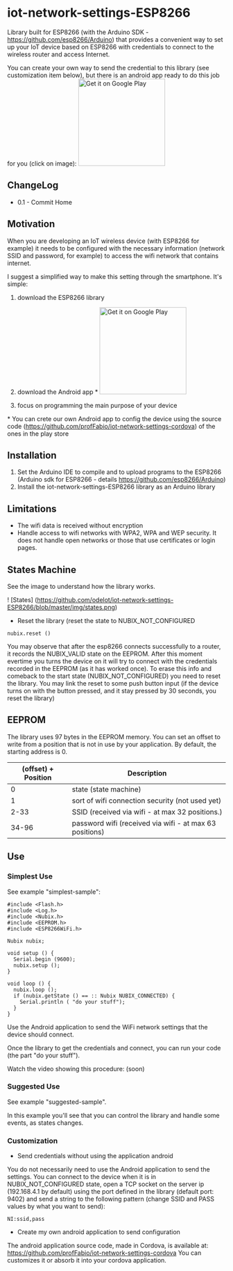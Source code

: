 # iot-network-settings-ESP8266

Library built for ESP8266 (with the Arduino SDK - https://github.com/esp8266/Arduino) that provides a convenient way to set up your IoT device based on ESP8266 with credentials to connect to the wireless router and access Internet.

You can create your own way to send the credential to this library (see customization item below), but there is an android app ready to do this job for you (click on image):
<a href='https://play.google.com/store/apps/details?id=br.com.nubix.cordova.wifisettings&utm_source=global_co&utm_medium=prtnr&utm_content=Mar2515&utm_campaign=PartBadge&pcampaignid=MKT-Other-global-all-co-prtnr-py-PartBadge-Mar2515-1'><img alt='Get it on Google Play' src='https://play.google.com/intl/en_us/badges/images/generic/en_badge_web_generic.png' width="200px"/></a>

## ChangeLog

* 0.1 - Commit Home

## Motivation

When you are developing an IoT wireless device (with ESP8266 for example) it needs to be configured with the necessary information (network SSID and password, for example) to access the wifi network that contains internet.

I suggest a simplified way to make this setting through the smartphone. It's simple:

1. download the ESP8266 library

2. download the Android app *
<a href='https://play.google.com/store/apps/details?id=br.com.nubix.cordova.wifisettings&utm_source=global_co&utm_medium=prtnr&utm_content=Mar2515&utm_campaign=PartBadge&pcampaignid=MKT-Other-global-all-co-prtnr-py-PartBadge-Mar2515-1'><img alt='Get it on Google Play' src='https://play.google.com/intl/en_us/badges/images/generic/en_badge_web_generic.png' width="200px"/></a>

3. focus on programming the main purpose of your device 

\* You can crete our own Android app to config the device using the source code (https://github.com/profFabio/iot-network-settings-cordova) of the ones in the play store  

## Installation

1. Set the Arduino IDE to compile and to upload programs to the ESP8266 (Arduino sdk for ESP8266 - details https://github.com/esp8266/Arduino)
2. Install the iot-network-settings-ESP8266 library as an Arduino library

## Limitations

* The wifi data is received without encryption
* Handle access to wifi networks with WPA2, WPA and WEP security. It does not handle open networks or those that use certificates or login pages.

## States Machine

See the image to understand how the library works.

! [States] (https://github.com/odelot/iot-network-settings-ESP8266/blob/master/img/states.png)

 * Reset the library (reset the state to NUBIX_NOT_CONFIGURED
 
 ```nubix.reset ()```

You may observe that after the esp8266 connects successfully to a router, it records the NUBIX_VALID state on the EEPROM. After this moment evertime you turns the device on it will try to connect with the credentials recorded in the EEPROM (as it has worked once). To erase this info and comeback to the start state (NUBIX_NOT_CONFIGURED) you need to reset the library. You may link the reset to some push button input (if the device turns on with the button pressed, and it stay pressed by 30 seconds, you reset the library) 

## EEPROM

The library uses 97 bytes in the EEPROM memory. You can set an offset to write from a position that is not in use by your application. By default, the starting address is 0.

| (offset) + Position  | Description                                             |
|----------------------|-------------------------------------------------------- |
| 0                    | state (state machine)                                   |
| 1                    | sort of wifi connection security (not used yet)         |
| 2-33                 | SSID (received via wifi - at max 32 positions.)         |
| 34-96                | password wifi (received via wifi - at max 63 positions) |

## Use

### Simplest Use

See example "simplest-sample":

```
#include <Flash.h>
#include <Log.h>
#include <Nubix.h>
#include <EEPROM.h>
#include <ESP8266WiFi.h>

Nubix nubix;

void setup () {
  Serial.begin (9600);
  nubix.setup ();
}

void loop () {
  nubix.loop ();
  if (nubix.getState () == :: Nubix NUBIX_CONNECTED) {
    Serial.println ( "do your stuff");
  }
}
```

Use the Android application to send the WiFi network settings that the device should connect.

Once the library to get the credentials and connect, you can run your code (the part "do your stuff").

Watch the video showing this procedure: (soon)

### Suggested Use

See example "suggested-sample".

In this example you'll see that you can control the library and handle some events, as states changes.

### Customization

* Send credentials without using the application android

You do not necessarily need to use the Android application to send the settings. You can connect to the device when it is in NUBIX_NOT_CONFIGURED state, open a TCP socket on the server ip (192.168.4.1 by default) using the port defined in the library (default port: 9402) and send a string to the following pattern (change SSID and PASS values by what you want to send):
```
NI:ssid,pass
```

* Create my own android application to send configuration

The android application source code, made in Cordova, is available at: https://github.com/profFabio/iot-network-settings-cordova
You can customizes it or absorb it into your cordova application.
